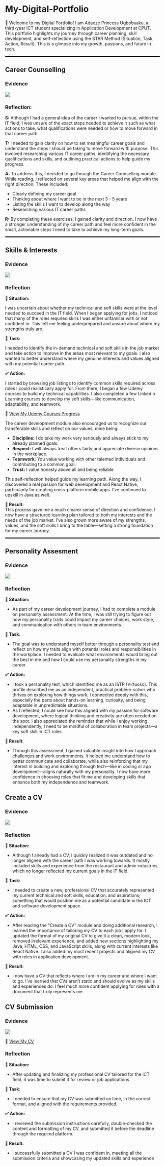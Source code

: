 # My-Digital-Portfolio
👋 Welcome to my Digital Portfolio!
I am Adaeze Princess Ugbobuaku, a third-year ICT student specializing in Application Development at CPUT. This portfolio highlights my journey through career planning, skill development, and self-reflection using the STAR Method (Situation, Task, Action, Result). This is a glimpse into my growth, passions, and future in tech.

<hr style="height:3px; background-color:black; border:none;">

## Career Counselling

### Evidence
![](career_development.png)

### Reflection:

**S:** Although I had a general idea of the career I wanted to pursue, within the IT field, I was unsure of the exact steps needed to achieve it such as what actions to take, what qualifications were needed or how to move forward in that career path.  

**T:** I needed to gain clarity on how to set meaningful career goals and understand the steps I should be taking to move forward with purpose. This involved researching various IT career paths, identifying the necessary qualifications and skills, and outlining practical actions to help guide my progress.  

**A:** To address this, I decided to go through the Career Counselling module. While reading, I reflected on several key areas that helped me align with the right direction. These included:
- Clearly defining my career goal
- Thinking about where I want to be in the next 3 - 5 years
- Listing the skills I want to develop along the way
- Researching various IT career paths
  
**R:** By completing these exercises, I gained clarity and direction. I now have a stronger understanding of my career path and feel more confident in the small, actionable steps I need to take to achieve my long-term goals.

<hr style="height:3px; background-color:black; border:none;">

## Skills & Interests

### Evidence
![](skills_and_interests.png)

### Reflection

**🌟 Situation:**

I was uncertain about whether my technical and soft skills were at the level needed to succeed in the IT field. When I began applying for jobs, I noticed that many of the roles required skills I was either unfamiliar with or not confident in. This left me feeling underprepared and unsure about where my strengths truly are.

**🎯 Task:**

I needed to identify the in-demand technical and soft skills in the job market and take action to improve in the areas most relevant to my goals. I also wanted to better understand where my genuine interests and values aligned with my potential career path.

**✅ Action:**   

I started by browsing job listings to identify common skills required across roles I could realistically apply for. From there, I began a few Udemy courses to build my technical capabilities. I also completed a few LinkedIn Learning courses to develop my soft skills—like communication, adaptability, and teamwork.  

📄 [View My Udemy Courses Progress](./udemy_course_progress.png)


The career development module also encouraged us to recognize our transferable skills and reflect on our values, mine being:  

- **Discipline:** I do take my work very seriously and always stick to my already planned goals.
- **Respect:** I will always treat others fairly and appreciate diverse opinions in the workplace.
- **Teamwork:** You value working with other talented individuals and contributing to a common goal.
- **Trust:** I value honesty above all and being reliable.

This self-reflection helped guide my learning path. Along the way, I discovered a real passion for web development and React Native, particularly for creating cross-platform mobile apps. I’ve continued to upskill in Java as well.  

**🏁 Result:**  
This process gave me a much clearer sense of direction and confidence. I now have a structured learning plan tailored to both my interests and the needs of the job market. I've also grown more aware of my strengths, values, and the soft skills I bring to the table—setting a strong foundation for my career journey.

<hr style="height:3px; background-color:black; border:none;">

## Personality Assesment

### Evidence
![](personality_assessment.png)

### Reflection

**🌟 Situation:**  

- As part of my career development journey, I had to complete a module on personality assessment. At the time, I was still trying to figure out how my personality traits could impact my career choices, work style, and communication with others in team environments.

**🎯 Task:**  

- The goal was to understand myself better through a personality test and reflect on how my traits align with potential roles and responsibilities in the workplace. I needed to evaluate what environments would bring out the best in me and how I could use my personality strengths in my career.

**✅ Action:**  

- I took a personality test, which identified me as an ISTP (Virtuoso). This profile described me as an independent, practical problem-solver who thrives on exploring how things work. I connected deeply with this, especially the parts about hands-on learning, curiosity, and being adaptable in unpredictable situations.
- As I reflected, I could see how this aligned with my passion for software development, where logical thinking and creativity are often needed on the spot. I also appreciated the reminder that while I enjoy working independently, I need to be mindful of collaboration in team projects—a key soft skill in ICT roles.

**🏁 Result:**

- Through this assessment, I gained valuable insight into how I approach challenges and work environments. It helped me understand how to better communicate and collaborate, while also reinforcing that my interest in building and exploring through tech—like in coding or app development—aligns naturally with my personality. I now have more confidence in choosing roles that fit me and developing skills that enhance both my independence and teamwork.

## Create a CV

### Evidence
![](create_a_CV.png)

### Reflection

**🌟 Situation:**  

- Although I already had a CV, I quickly realized it was outdated and no longer aligned with the career path I was working towards. It mostly included skills and experience from the restaurant and admin industries, which no longer reflected my current goals in the IT field.

**🎯 Task:**  

- I needed to create a new, professional CV that accurately represented my current technical and soft skills, education, and aspirations; something that would position me as a potential candidate in the ICT and software development space.

**✅ Action:**  

- After reading the "Create a CV" module and doing additional research, I learned the importance of tailoring my CV to each job I apply for. I updated the format of my original CV to give it a clean, modern look, removed irrelevant experience, and added new sections highlighting my Java, HTML, CSS, and JavaScript skills, along with current interests like React Native. I also added my most recent projects and aligned my CV with roles in application development.

**🏁 Result:**  

- I now have a CV that reflects where I am in my career and where I want to go. I’ve learned that CVs aren’t static and should evolve as my skills and experiences do. I feel much more confident applying for roles with a document that truly represents me.

## CV Submission

### Evidence
![](CV_submission.png)

📄 [View My CV](./adaeze_princess_submission_CV.pdf)


### Reflection

**🌟 Situation:**  

- After updating and finalizing my professional CV tailored for the ICT field, it was time to submit it for review or job applications.

**🎯 Task:**  

- I needed to ensure that my CV was submitted on time, in the correct format, and aligned with the requirements provided.

**✅ Action:**

- I reviewed the submission instructions carefully, double-checked the content and formatting of my CV, and submitted it before the deadline through the required platform.

**🏁 Result:**  

- I successfully submitted a CV I was confident in, meeting all the submission criteria and showcasing my updated skills and experience

